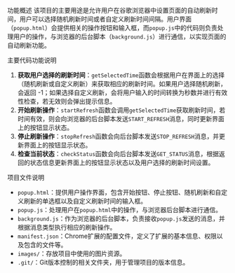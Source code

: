 功能概述
该项目的主要用途是允许用户在谷歌浏览器中设置页面的自动刷新时间，用户可以选择随机刷新时间或者自定义刷新时间间隔。用户界面（`popup.html`）会提供相关的操作按钮和输入框，而`popup.js`中的代码则负责处理用户的操作，与浏览器的后台脚本（`background.js`）进行通信，以实现页面的自动刷新功能。

主要代码功能说明
1. **获取用户选择的刷新时间**：`getSelectedTime`函数会根据用户在界面上的选择（随机刷新或自定义刷新）来获取相应的刷新时间。如果用户选择随机刷新，会返回 -1；如果选择自定义刷新，会将用户输入的时间转换为秒数并进行有效性检查，若无效则会弹出提示信息。
2. **开始刷新操作**：`startRefresh`函数会调用`getSelectedTime`获取刷新时间，若时间有效，则会向浏览器的后台脚本发送`START_REFRESH`消息，同时更新界面上的按钮显示状态。
3. **停止刷新操作**：`stopRefresh`函数会向后台脚本发送`STOP_REFRESH`消息，并更新界面上的按钮显示状态。
4. **检查当前状态**：`checkStatus`函数会向后台脚本发送`GET_STATUS`消息，根据返回的状态信息更新界面上的按钮显示状态以及用户选择的刷新时间设置。

项目文件说明
- `popup.html`：提供用户操作界面，包含开始按钮、停止按钮、随机刷新和自定义刷新的单选框以及自定义刷新时间的输入框。
- `popup.js`：处理用户在`popup.html`中的操作，与浏览器后台脚本进行通信。
- `background.js`：作为浏览器的后台脚本，负责接收`popup.js`发送的消息，并根据消息类型执行相应的刷新操作。
- `manifest.json`：Chrome扩展的配置文件，定义了扩展的基本信息、权限以及包含的文件等。
- `images/`：存放项目中使用的图片资源。
- `.git/`：Git版本控制的相关文件夹，用于管理项目的版本信息。
